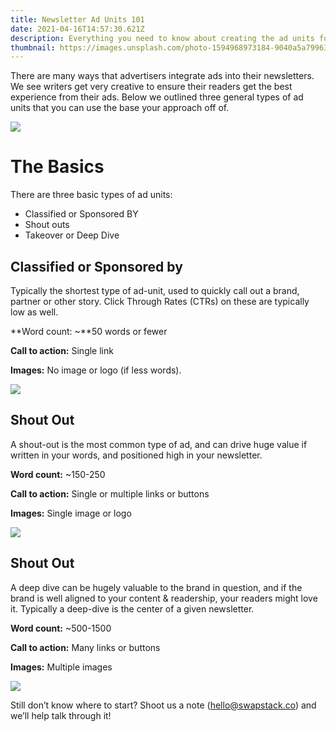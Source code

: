 ```yaml
---
title: Newsletter Ad Units 101
date: 2021-04-16T14:57:30.621Z
description: Everything you need to know about creating the ad units for your newsletter
thumbnail: https://images.unsplash.com/photo-1594968973184-9040a5a79963?ixid=MnwxMjA3fDB8MHxwaG90by1wYWdlfHx8fGVufDB8fHx8&ixlib=rb-1.2.1&auto=format&fit=crop&w=1350&q=80
---
```


There are many ways that advertisers integrate ads into their newsletters. We see writers get very creative to ensure their readers get the best experience from their ads. Below we outlined three general types of ad units that you can use the base your approach off of.

![](https://uploads-ssl.webflow.com/604a4386ef1eac4bed71c843/6079f3fbafade093b4053cce_Screen%20Shot%202021-04-16%20at%204.30.34%20PM.png)

# The Basics

There are three basic types of ad units:

- Classified or Sponsored BY
- Shout outs
- Takeover or Deep Dive

## Classified or Sponsored by

Typically the shortest type of ad-unit, used to quickly call out a brand, partner or other story. Click Through Rates (CTRs) on these are typically low as well.

**Word count: ~**50 words or fewer

**Call to action:** Single link

**Images:** No image or logo (if less words).

![](https://uploads-ssl.webflow.com/604a4386ef1eac4bed71c843/6079f4ae2474a45ca93bf4cb_Screen%20Shot%202021-04-16%20at%204.33.23%20PM.png)

## Shout Out

A shout-out is the most common type of ad, and can drive huge value if written in your words, and positioned high in your newsletter.

**Word count:** ~150-250

**Call to action:** Single or multiple links or buttons

**Images:** Single image or logo

![](https://uploads-ssl.webflow.com/604a4386ef1eac4bed71c843/6079f57ec3551a2038f44d1c_Screen%20Shot%202021-04-16%20at%204.36.44%20PM.png)

## Shout Out

A deep dive can be hugely valuable to the brand in question, and if the brand is well aligned to your content & readership, your readers might love it. Typically a deep-dive is the center of a given newsletter.

**Word count:** ~500-1500

**Call to action:** Many links or buttons

**Images:** Multiple images

![](https://uploads-ssl.webflow.com/604a4386ef1eac4bed71c843/6079f5eca7647802c1ceae99_Screen%20Shot%202021-04-16%20at%204.38.58%20PM.png)

Still don’t know where to start? Shoot us a note (hello@swapstack.co) and we’ll help talk through it!

[](https://explorercoldbrew.com/)[](https://www.nocode.mba/)
